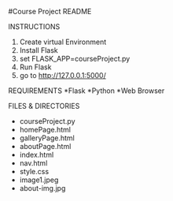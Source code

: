 #Course Project README

INSTRUCTIONS
1. Create virtual Environment
2. Install Flask
3. set FLASK_APP=courseProject.py
4. Run Flask
5. go to http://127.0.0.1:5000/

REQUIREMENTS
*Flask
*Python
*Web Browser

FILES & DIRECTORIES
* courseProject.py
* homePage.html
* galleryPage.html
* aboutPage.html
* index.html
* nav.html
* style.css
* image1.jpeg
* about-img.jpg
